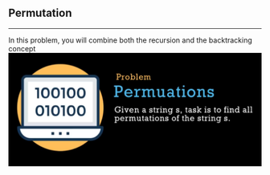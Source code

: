 ## Permutation
---------------
In this problem, you will combine both the recursion and the backtracking concept 
![Permutation](./images/permutation.png)
